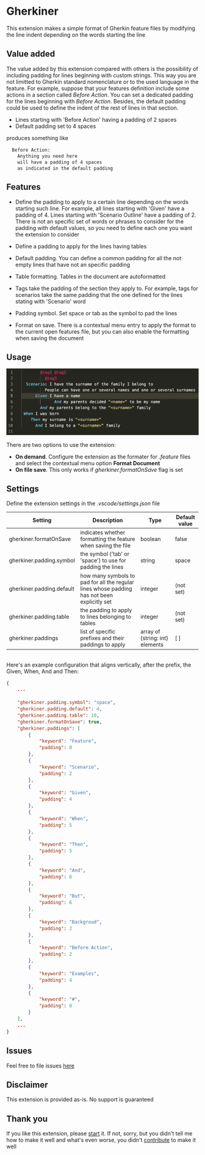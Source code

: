 # Gherkiner

This extension makes a simple format of Gherkin feature files by modifying the line indent depending on the words starting the line

## Value added

The value added by this extension compared with others is the possibility of including padding for lines
beginning with custom strings. This way you are not limitted to Gherkin standard nomenclature or to the used language in the feature.
For example, suppose that your features definition include some actions in a section called _Before Action_. You can set a dedicated
padding for the lines beginning with _Before Action_. Besides, the default padding could be used to define the indent of the rest of lines
in that section. 

 * Lines starting with 'Before Action' having a padding of 2 spaces
 * Default padding set to 4 spaces

produces something like

```
  Before Action:
    Anything you need here
    will have a padding of 4 spaces
    as indicated in the default padding
```
## Features

 * Define the padding to apply to a certain line depending on the words starting such line. For example, all lines starting with 'Given' have a padding of 4. Lines starting with 'Scenario Outline' have a padding of 2. There is not an specific set of words or phrases to consider for the padding with default values, so you need to define each one you want the extension to consider

 * Define a padding to apply for the lines having tables
 
 * Default padding. You can define a common padding for all the not empty lines that have not an specific padding

 * Table formatting. Tables in the document are autoformatted

 * Tags take the padding of the section they apply to. For example, tags for scenarios take the same padding that the one defined for the lines stating with 'Scenario' word

 * Padding symbol. Set space or tab as the symbol to pad the lines

 * Format on save. There is a contextual menu entry to apply the format to the current open features file, but you can also enable the formatting when saving the document

## Usage

![Example](assets/gherkiner.gif)

There are two options to use the extension:
 + **On demand**. Configure the extension as the formater for *.feature* files and select the contextual menu option **Format Document**
 + **On file save**. This only works if _gherkiner.formatOnSave_ flag is set

## Settings

Define the extension settings in the _.vscode/settings.json_ file

| Setting | Description | Type |Default value |
|---------|-------------|------|---------------|
| gherkiner.formatOnSave | indicates whether formatting the feature when saving the file | boolean | false |
| gherkiner.padding.symbol | the symbol ('tab' or 'space') to use for padding the lines | string | space |
| gherkiner.padding.default | how many symbols to pad for all the regular lines whose padding has not been explicitly set | integer | (not set) |
| gherkiner.padding.table | the padding to apply to lines belonging to tables | integer | (not set) |
| gherkiner.paddings | list of specific prefixes and their paddings to apply | array of {string: int} elements | [ ] |

<br/>
Here's an example configuration that aligns vertically, after the prefix, the Given, When, And and Then:

```json
{
    ...

    "gherkiner.padding.symbol": "space",
    "gherkiner.padding.default": 4,
    "gherkiner.padding.table": 10,
    "gherkiner.formatOnSave": true,
    "gherkiner.paddings": [
        {
            "keyword": "Feature",
            "padding": 0
        },
        {
            "keyword": "Scenario",
            "padding": 2
        },
        {
            "keyword": "Given",
            "padding": 4
        },
        {
            "keyword": "When",
            "padding": 5
        },
        {
            "keyword": "Then",
            "padding": 5
        },
        {
            "keyword": "And",
            "padding": 6
        },
        {
            "keyword": "But",
            "padding": 6
        },
        {
            "keyword": "Backgroud",
            "padding": 2
        },
        {
            "keyword": "Before Action",
            "padding": 2
        },
        {
            "keyword": "Examples",
            "padding": 4
        },
        {
            "keyword": "#",
            "padding": 0
        }
    ],
    ...
}
```

## Issues

Feel free to file issues [here](https://github.com/rmescandon/gherkiner/issues)

## Disclaimer

This extension is provided as-is. No support is guaranteed

## Thank you

If you like this extension, please [start](https://github.com/rmescandon/gherkiner/stargazers) it. If not, sorry, but you didn't tell me how to make it well and what's even worse, you didn't [contribute](https://github.com/rmescandon/gherkiner/pulls) to make it well

